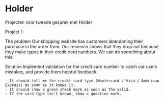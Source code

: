 # Holder
Projecten voor tweede gesprek met Holder

Project 1:

The problem
Our shopping website has customers abandoning their purchase in the order form. Our research shows that they drop out because they make typos in their credit card numbers. We can do something about this.

Solution
Implement validation for the credit card number to catch our users mistakes, and provide them helpful feedback.

    - It should tell me the credit card type (Mastercard / Visa / American Express) as soon as it knows it.
    - It should show a green check mark as soon as the valid.
    - If the card type isn't known, show a question mark.
